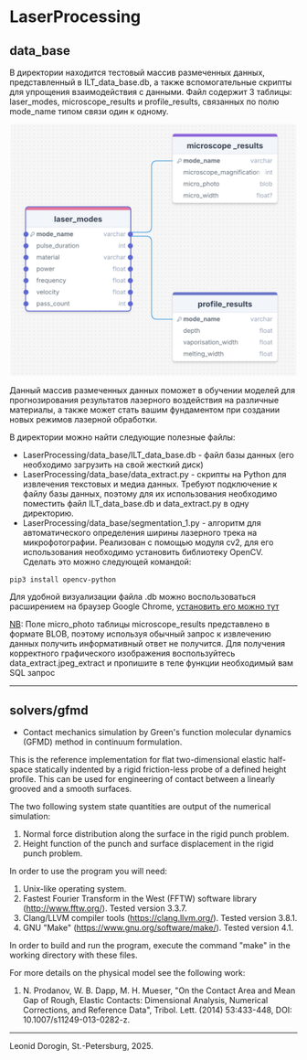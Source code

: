 # LaserProcessing
## data_base

В директории находится тестовый массив размеченных данных, представленный в ILT_data_base.db, а также вспомогательные скрипты для упрощения взаимодействия с данными. Файл содержит 3 таблицы: laser_modes, microscope_results и profile_results, связанных по полю mode_name типом связи один к одному.

<center><img src="https://github.com/ILT-ITMO/LaserProcessing/blob/main/data_base/scheme" width="500"/></center>







Данный массив размеченных данных поможет в обучении моделей для прогнозирования результатов лазерного воздействия на различные материалы, а также может стать вашим фундаментом при создании новых режимов лазерной обработки. 


В директории можно найти следующие полезные файлы:

- LaserProcessing/data_base/ILT_data_base.db - файл базы данных (его необходимо загрузить на свой жесткий диск)
- LaserProcessing/data_base/data_extract.py - скрипты на Python для извлечения текстовых и медиа данных. Требуют подключение к файлу базы данных, поэтому для их использования необходимо поместить файл ILT_data_base.db и data_extract.py в одну директорию.
- LaserProcessing/data_base/segmentation_1.py - алгоритм для автоматического определения ширины лазерного трека на микрофотографии. Реализован с помощью модуля cv2, для его использования необходимо установить библиотеку OpenCV. Сделать это можно следующей командой: 
~~~
pip3 install opencv-python 
~~~
  
Для удобной визуализации файла .db можно воспользоваться расширением на браузер Google Chrome, [установить его можно тут](https://chromewebstore.google.com/detail/sqlite-browser-%D0%B4%D0%BB%D1%8F-%D0%BF%D1%80%D0%BE%D1%81%D0%BC%D0%BE/iclckldkfemlnecocpphinnplnmijkol?hl=ru)   

<u>NB</u>: Поле micro_photo таблицы microscope_results представлено в формате BLOB, поэтому используя обычный запрос к извлечению данных получить информативный ответ не получится. Для получения корректного графического изображения воспользуйтесь data_extract.jpeg_extract и пропишите в теле функции необходимый вам SQL запрос

---

## solvers/gfmd 
- Contact mechanics simulation by Green's function molecular dynamics (GFMD) method in continuum formulation.

This is the reference implementation for flat two-dimensional elastic half-space statically indented by a rigid friction-less probe of a defined height profile.
This can be used for engineering of contact between a linearly grooved and a smooth surfaces.

The two following system state quantities are output of the numerical simulation: 
1. Normal force distribution along the surface in the rigid punch problem.
2. Height function of the punch and surface displacement in the rigid punch problem.

In order to use the program you will need:
1. Unix-like operating system.
2. Fastest Fourier Transform in the West (FFTW) software library (http://www.fftw.org/). Tested version 3.3.7.
3. Clang/LLVM compiler tools (https://clang.llvm.org/). Tested version 3.8.1.
4. GNU "Make" (https://www.gnu.org/software/make/). Tested version 4.1.

In order to build and run the program, execute the command "make" in the working directory with these files.

For more details on the physical model see the following work:
1. N. Prodanov, W. B. Dapp, M. H. Mueser, "On the Contact Area and Mean Gap of Rough, Elastic Contacts: Dimensional Analysis, Numerical Corrections, and Reference Data", Tribol. Lett. (2014) 53:433-448, DOI: 10.1007/s11249-013-0282-z.

---

Leonid Dorogin, St.-Petersburg, 2025.

